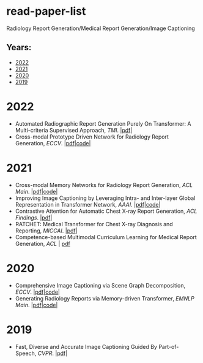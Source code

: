 # read-paper-list
Radiology Report Generation/Medical Report Generation/Image Captioning

## Years:
* [2022](#2022) 
* [2021](#2021)
* [2020](#2020)
* [2019](#2019)


# **2022** <div id="2022"></div>
* Automated Radiographic Report Generation Purely On Transformer: A Multi-criteria Supervised Approach, *TMI*. |[pdf](https://ieeexplore.ieee.org/document/9768661)|
* Cross-modal Prototype Driven Network for Radiology Report Generation, *ECCV*. |[pdf](https://arxiv.org/abs/2207.04818)|[code](https://github.com/Markin-Wang/XProNet)| 



# **2021** <div id="2021"></div>
* Cross-modal Memory Networks for Radiology Report Generation, *ACL Main*. |[pdf](https://aclanthology.org/2021.acl-long.459.pdf)|[code](https://github.com/cuhksz-nlp/r2gencmn)| 
* Improving Image Captioning by Leveraging Intra- and Inter-layer Global Representation in Transformer Network, *AAAI*. |[pdf](https://ojs.aaai.org/index.php/AAAI/article/view/16258)|[code](https://github.com/luo3300612/image-captioning-DLCT)| 
* Contrastive Attention for Automatic Chest X-ray Report Generation, *ACL Findings*. |[pdf](https://aclanthology.org/2021.findings-acl.23.pdf)|
* RATCHET: Medical Transformer for Chest X-ray Diagnosis and Reporting, *MICCAI*. |[pdf](https://link.springer.com/chapter/10.1007/978-3-030-87234-2_28)|
* Competence-based Multimodal Curriculum Learning for Medical Report Generation, *ACL* | [pdf](https://aclanthology.org/2021.acl-long.234/)

# **2020** <div id="2020"></div>
* Comprehensive Image Captioning via Scene Graph Decomposition, *ECCV*. |[pdf](https://dl.acm.org/doi/abs/10.1007/978-3-030-58568-6_13)|[code](https://github.com/YiwuZhong/Sub-GC)|
* Generating Radiology Reports via Memory-driven Transformer, *EMNLP Main*. |[pdf](https://aclanthology.org/2020.emnlp-main.112/)|[code](https://github.com/cuhksz-nlp/R2Gen)| 


# **2019** <div id="2019"></div>
* Fast, Diverse and Accurate Image Captioning Guided By Part-of-Speech, *CVPR*. |[pdf](https://openaccess.thecvf.com/content_CVPR_2019/papers/Deshpande_Fast_Diverse_and_Accurate_Image_Captioning_Guided_by_Part-Of-Speech_CVPR_2019_paper.pdf)|
